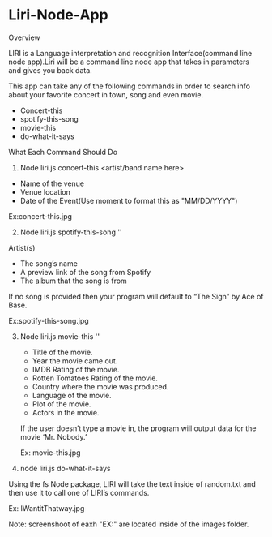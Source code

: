 # Liri-Node-App
Overview

LIRI is a Language interpretation and recognition Interface(command line node app).Liri will be a command line node app that takes in parameters and gives you back data.

This app can take any of the following commands in order to search info about your favorite concert in town, song and even movie.

* Concert-this
* spotify-this-song
* movie-this
* do-what-it-says

What Each Command Should Do

1. Node liri.js concert-this <artist/band name here>

* Name of the venue
* Venue location
* Date of the Event(Use moment to format this as "MM/DD/YYYY")

Ex:concert-this.jpg

2. Node liri.js spotify-this-song '<song name here>'
  
  Artist(s)

* The song’s name
* A preview link of the song from Spotify
* The album that the song is from

If no song is provided then your program will default to “The Sign” by Ace of Base.

Ex:spotify-this-song.jpg

3. Node liri.js movie-this '<movie name here>'
  
   * Title of the movie.
   * Year the movie came out.
   * IMDB Rating of the movie.
   * Rotten Tomatoes Rating of the movie.
   * Country where the movie was produced.
   * Language of the movie.
   * Plot of the movie.
   * Actors in the movie.
   
   If the user doesn’t type a movie in, the program will output data for the movie ‘Mr. Nobody.’
   
   Ex: movie-this.jpg
   
 4. node liri.js do-what-it-says
 
  Using the fs Node package, LIRI will take the text inside of random.txt and then use it to call one of LIRI’s commands.
  
  
  Ex: IWantitThatway.jpg
  
  Note: screenshoot of eaxh "EX:" are located inside of the images folder.
   





